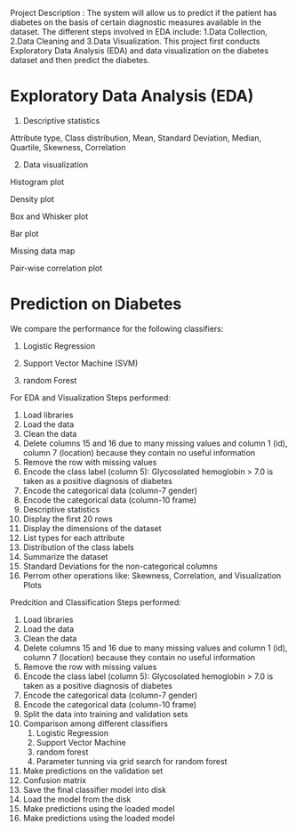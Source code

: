 Project Description :
The system will allow us to predict if the patient has diabetes on the basis of certain diagnostic measures available in the dataset. The different steps involved in EDA include: 1.Data Collection, 2.Data Cleaning and 3.Data Visualization. This project first conducts Exploratory Data Analysis (EDA) and data visualization on the diabetes dataset and then predict the diabetes. 


# Exploratory Data Analysis (EDA)

1. Descriptive statistics

Attribute type, Class distribution, Mean, Standard Deviation, Median, Quartile, Skewness, Correlation

2. Data visualization

Histogram plot

Density plot

Box and Whisker plot

Bar plot

Missing data map

Pair-wise correlation plot

# Prediction on Diabetes

We compare the performance for the following classifiers: 

1. Logistic Regression

2. Support Vector Machine (SVM)

3. random Forest

For EDA and Visualization Steps performed: 
1. Load libraries
2. Load the data
3. Clean the data
4. Delete columns 15 and 16 due to many missing values and column 1 (id), column 7 (location)          because they contain no useful information
5. Remove the row with missing values
6. Encode the class label (column 5): Glycosolated hemoglobin  > 7.0 is taken as a positive            diagnosis of diabetes
7. Encode the categorical data (column-7 gender)
8. Encode the categorical data (column-10 frame)
9. Descriptive statistics
10. Display the first 20 rows
11. Display the dimensions of the dataset
12. List types for each attribute
13. Distribution of the class labels
14. Summarize the dataset
15. Standard Deviations for the non-categorical columns
16. Perrom other operations like: Skewness, Correlation, and Visualization Plots

Predcition and Classification Steps performed:
1. Load libraries
2. Load the data
3. Clean the data
4. Delete columns 15 and 16 due to many missing values and column 1 (id), column 7 (location)          because they contain no useful information
5. Remove the row with missing values
6. Encode the class label (column 5): Glycosolated hemoglobin  > 7.0 is taken as a positive            diagnosis of diabetes
7. Encode the categorical data (column-7 gender)
8. Encode the categorical data (column-10 frame)
9. Split the data into training and validation sets
10. Comparison among different classifiers
    1. Logistic Regression
    2. Support Vector Machine
    3. random forest
    4. Parameter tunning via grid search for random forest
11. Make predictions on the validation set
12. Confusion matrix
13. Save the final classifier model into disk
14. Load the model from the disk
15. Make predictions using the loaded model
15. Make predictions using the loaded model
